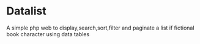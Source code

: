 # Datalist
A simple php web to display,search,sort,filter and paginate a list  if fictional book character using data tables 
